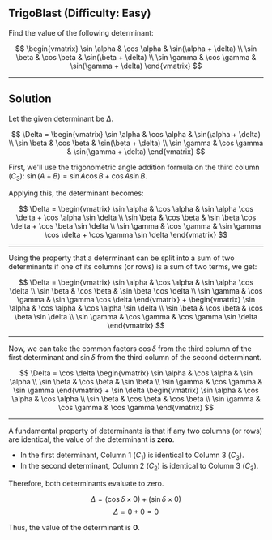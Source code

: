 ## TrigoBlast (Difficulty: Easy)

Find the value of the following determinant:

$$
\begin{vmatrix}
\sin \alpha & \cos \alpha & \sin(\alpha + \delta) \\
\sin \beta & \cos \beta & \sin(\beta + \delta) \\
\sin \gamma & \cos \gamma & \sin(\gamma + \delta)
\end{vmatrix}
$$

***

## Solution

Let the given determinant be $\Delta$.

$$
\Delta = \begin{vmatrix}
\sin \alpha & \cos \alpha & \sin(\alpha + \delta) \\
\sin \beta & \cos \beta & \sin(\beta + \delta) \\
\sin \gamma & \cos \gamma & \sin(\gamma + \delta)
\end{vmatrix}
$$

First, we'll use the trigonometric angle addition formula on the third column ($C_3$):
$\sin(A + B) = \sin A \cos B + \cos A \sin B$.

Applying this, the determinant becomes: 

$$
\Delta = \begin{vmatrix}
\sin \alpha & \cos \alpha & \sin \alpha \cos \delta + \cos \alpha \sin \delta \\
\sin \beta & \cos \beta & \sin \beta \cos \delta + \cos \beta \sin \delta \\
\sin \gamma & \cos \gamma & \sin \gamma \cos \delta + \cos \gamma \sin \delta
\end{vmatrix}
$$

***

Using the property that a determinant can be split into a sum of two determinants if one of its columns (or rows) is a sum of two terms, we get:

$$
\Delta = \begin{vmatrix}
\sin \alpha & \cos \alpha & \sin \alpha \cos \delta \\
\sin \beta & \cos \beta & \sin \beta \cos \delta \\
\sin \gamma & \cos \gamma & \sin \gamma \cos \delta
\end{vmatrix} + \begin{vmatrix}
\sin \alpha & \cos \alpha & \cos \alpha \sin \delta \\
\sin \beta & \cos \beta & \cos \beta \sin \delta \\
\sin \gamma & \cos \gamma & \cos \gamma \sin \delta
\end{vmatrix}
$$

***

Now, we can take the common factors $\cos \delta$ from the third column of the first determinant and $\sin \delta$ from the third column of the second determinant.

$$
\Delta = \cos \delta \begin{vmatrix}
\sin \alpha & \cos \alpha & \sin \alpha \\
\sin \beta & \cos \beta & \sin \beta \\
\sin \gamma & \cos \gamma & \sin \gamma
\end{vmatrix} + \sin \delta \begin{vmatrix}
\sin \alpha & \cos \alpha & \cos \alpha \\
\sin \beta & \cos \beta & \cos \beta \\
\sin \gamma & \cos \gamma & \cos \gamma
\end{vmatrix}
$$

***

A fundamental property of determinants is that if any two columns (or rows) are identical, the value of the determinant is **zero**.
* In the first determinant, Column 1 ($C_1$) is identical to Column 3 ($C_3$).
* In the second determinant, Column 2 ($C_2$) is identical to Column 3 ($C_3$).

Therefore, both determinants evaluate to zero.

$$\Delta = (\cos \delta \times 0) + (\sin \delta \times 0)$$
$$\Delta = 0 + 0 = 0$$

Thus, the value of the determinant is **0**.